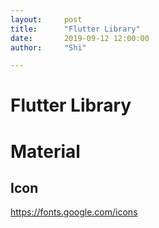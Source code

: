 ```yaml
---
layout:     post
title:      "Flutter Library"
date:       2019-09-12 12:00:00
author:     "Shi"

---
```




# Flutter Library



# Material

## Icon

https://fonts.google.com/icons



